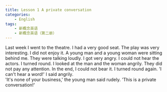 ```yaml
---
title: Lesson 1 A private conversation
categories: 
    - English
tags:
    - 新概念英语
    - 新概念英语（第二册）
---
```

Last week I went to the theatre. I had a very good seat. The play was very interesting. I did not enjoy it. A young man and a young woman were sitting behind me. They were talking loudly. I got very angry. I could not hear the actors. I turned round. I looked at the man and the woman angrily. They did not pay any attention. In the end, I could not bear it. I turned round again. 'I can't hear a word!' I said angrily.  
'It's none of your business,' the young man said rudely. 'This is a private conversation!'